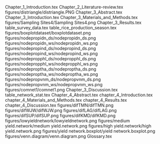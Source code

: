 Chapter_1_Introduction.tex
Chapter_2_Literature-review.tex
figures/distriangle/distriangle.PNG
Chapter_3_Abstract.tex
Chapter_3_Introduction.tex
Chapter_3_Materials_and_Methods.tex
figures/Sampling Sites4/Sampling Sites4.png
Chapter_3_Results.tex
table_survey_data.tex
table_rice_production_season.tex
figures/boxplotdataset/boxplotdataset.png
figures/nodepropidn_ds/nodepropidn_ds.png
figures/nodepropidn_ws/nodepropidn_ws.png
figures/nodepropind_ds/nodepropind_ds.png
figures/nodepropind_ws/nodepropind_ws.png
figures/nodepropphl_ds/nodepropphl_ds.png
figures/nodepropphl_ws/nodepropphl_ws.png
figures/nodeproptha_ds/nodeproptha_ds.png
figures/nodeproptha_ws/nodeproptha_ws.png
figures/nodepropvnm_ds/nodepropvnm_ds.png
figures/nodepropvnm_ws/nodepropvnm_ws.png
figures/comnet1/comnet1.png
Chapter_3_Discussion.tex
table_network_stat.tex
Chapter_4_Abstract.tex
chapter_4_Introduction.tex
chapter_4_Materials_and_Methods.tex
chapter_4_Results.tex
chapter_4_Discussion.tex
figures/difTMN/difTMN.png
figures/difWJW/difWJW.png
figures/difLAG/difLAG.png
figures/difSUP/difSUP.png
figures/difKMD/difKMD.png
figures/lowyieldnetwork/lowyieldnetwork.png
figures/medium yield.network/medium yield.network.png
figures/high yield.network/high yield.network.png
figures/yield network.boxplot/yield network.boxplot.png
figures/venn.diagram/venn.diagram.png
Glossary.tex